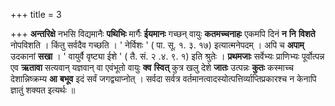 +++
title = 3

+++
**अन्तरिक्षे** नभसि विद्यमानैः **पथिभिः** मार्गैः **ईयमानः** गच्छन् वायुः **कतमच्चनाहः** एकमपि दिनं **न** **नि** **विशते** नोपविशति । किंतु सर्वदैव गच्छति । ' नेर्विशः ' ( पा. सू. १. ३. १७) इत्यात्मनेपदम् । अपि च **अपाम्** उदकानां **सखा** । ' वायुर्वै वृष्ट्या ईशे ' ( तै. सं. २ .४. ९. १) इति श्रुतेः । **प्रथमजाः** सर्वेभ्यः प्राणिभ्यः पूर्वोत्पन्न एव **ऋतावा** सत्यवान् यज्ञवान् वा एवंभूतो  वायुः **क्व** **स्वित्** कुत्र खलु देशे **जातः** उत्पन्नः **कुतः** कस्माच्च देशान्निष्क्रम्य **आ** **बभूव** इदं सर्वं जगद्व्याप्नोत् । सर्वदा सर्वत्र वर्तमानत्वादस्योत्पत्तिर्व्याप्तिप्रकारश्च न केनापि ज्ञातुं शक्यत इत्यर्थः ॥